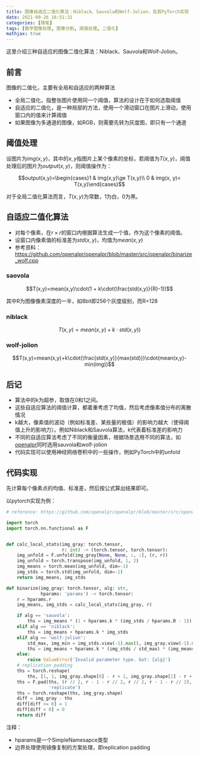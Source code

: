```yaml
---
title: 图像自适应二值化算法：Niblack、Sauvola和Wolf-Jolion，及其PyTorch实现
date: 2021-09-26 16:51:31
categories: [随笔]
tags: [数字图像处理, 图像分割, 阈值处理, 二值化]
mathjax: true
---
```


这里介绍三种自适应的图像二值化算法：Niblack、Sauvola和Wolf-Jolion。

<!--more-->

## 前言
图像的二值化，主要有全局和自适应的两种算法

- 全局二值化，指整张图片使用同一个阈值，算法的设计在于如何选取阈值
- 自适应的二值化，是一种局部的方法，使用一个滑动窗口在图片上滑动，使用窗口内的值来计算阈值
- 如果图像为多通道的图像，如RGB，则需要先转为灰度图，即只有一个通道

## 阈值处理

设图片为$img(x, y)$，其中的$x,y$指图片上某个像素的坐标，若阈值为$T(x,y)$，阈值处理后的图片为$output(x,y)$，则阈值操作为：

$$output(x,y)=\begin{cases}1 & img(x,y)\ge T(x,y)\\ 0 & img(x, y)< T(x,y)\end{cases}$$

对于全局二值化算法而言，$T(x,y)$为常数，1为白，0为黑。

## 自适应二值化算法

- 对每个像素，在$r\times r$的窗口内根据算法生成一个值，作为这个像素的阈值。
- 设窗口内像素值的标准差为$std(x,y)$，均值为$mean(x,y)$
- 参考资料：https://github.com/openalpr/openalpr/blob/master/src/openalpr/binarize_wolf.cpp

### saovola
$$T(x,y)=mean(x,y)\cdot(1 + k\cdot(\frac{std(x,y)}{R}-1))$$

其中R为图像像素深度的一半，如8bit即256个灰度级别，而R=128

### niblack
$$T(x,y)=mean(x,y)+k\cdot std(x,y))$$

### wolf-jolion
$$T(x,y)=mean(x,y)+k\cdot(\frac{std(x,y)}{max(std)})\cdot(mean(x,y)-min(img))$$

## 后记

- 算法中的k为超参，取值在0和1之间。
- 这些自适应算法的阈值计算，都着重考虑了均值，然后考虑像素值分布的离散情况
- k越大，像素值的波动（例如标准差、某些量的极值）的影响力越大（使得阈值上升的影响力）。例如Niblack和Sauvola算法，k代表着标准差的影响力
- 不同的自适应算法考虑了不同的衡量因素，根据场景选用不同的算法，如[openalpr](https://github.com/openalpr/openalpr)同时选用sauvola和wolf-jolion
- 代码实现可以使用神经网络卷积中的一些操作，例如PyTorch中的unfold

## 代码实现

先计算每个像素点的均值、标准差，然后按公式算出结果即可。

以pytorch实现为例：

```python
# reference: https://github.com/openalpr/openalpr/blob/master/src/openalpr/binarize_wolf.cpp

import torch
import torch.nn.functional as F


def calc_local_stats(img_gray: torch.tensor,
                     r: int) -> (torch.tensor, torch.tensor):
    img_unfold = F.unfold(img_gray[None, None, :, :], (r, r))
    img_unfold = torch.transpose(img_unfold, 1, 2)
    img_means = torch.mean(img_unfold, dim=-1)
    img_stds = torch.std(img_unfold, dim=-1)
    return img_means, img_stds

def binarize(img_gray: torch.tensor, alg: str, 
             hparams: 'params') -> torch.tensor:
    r = hparams.r
    img_means, img_stds = calc_local_stats(img_gray, r)

    if alg == 'sauvola':
        ths = img_means * (1 + hparams.k * (img_stds / hparams.R - 1))
    elif alg == 'niblack':
        ths = img_means + hparams.k * img_stds
    elif alg == 'wolf-jolion':
        std_max, img_min = img_stds.view(-1).max(), img_gray.view(-1).min()
        ths = img_means + hparams.k * (img_stds / std_max) * (img_means - img_min)
    else:
        raise ValueError('Invalid parameter type. Got: {alg}')
    # replication padding
    ths = torch.reshape(
        ths, [1, 1, img_gray.shape[0] - r + 1, img_gray.shape[1] - r + 1])
    ths = F.pad(ths, (r // 2, r - 1 - r // 2, r // 2, r - 1 - r // 2),
                'replicate')
    ths = torch.reshape(ths, img_gray.shape)
    diff = img_gray - ths
    diff[diff >= 0] = 1
    diff[diff < 0] = 0
    return diff
```

注释：
- hparams是一个SimpleNamesapce类型
- 边界处理使用镜像复制的方案处理，即replication padding
